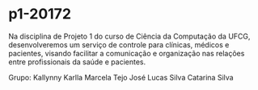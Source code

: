 # p1-20172

Na disciplina de Projeto 1 do curso de Ciência da Computação da UFCG, desenvolveremos um serviço de controle para clínicas, médicos e pacientes, visando facilitar a comunicação e organização nas relações entre profissionais da saúde e pacientes.

Grupo:
Kallynny Karlla
Marcela Tejo
José Lucas Silva
Catarina Silva
